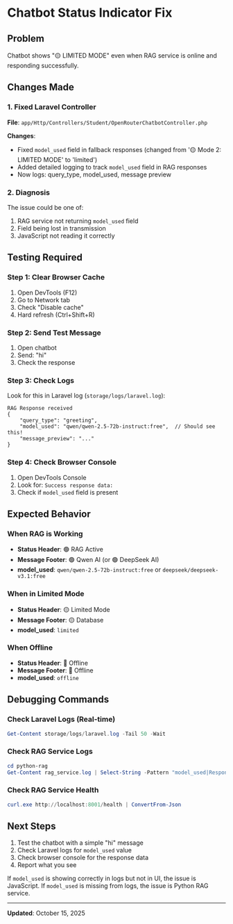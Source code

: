 # Chatbot Status Indicator Fix

## Problem
Chatbot shows "🟡 LIMITED MODE" even when RAG service is online and responding successfully.

## Changes Made

### 1. Fixed Laravel Controller
**File**: `app/Http/Controllers/Student/OpenRouterChatbotController.php`

**Changes**:
- Fixed `model_used` field in fallback responses (changed from '🟡 Mode 2: LIMITED MODE' to 'limited')
- Added detailed logging to track `model_used` field in RAG responses
- Now logs: query_type, model_used, message preview

### 2. Diagnosis
The issue could be one of:
1. RAG service not returning `model_used` field
2. Field being lost in transmission
3. JavaScript not reading it correctly

## Testing Required

### Step 1: Clear Browser Cache
1. Open DevTools (F12)
2. Go to Network tab
3. Check "Disable cache"
4. Hard refresh (Ctrl+Shift+R)

### Step 2: Send Test Message
1. Open chatbot
2. Send: "hi"
3. Check the response

### Step 3: Check Logs
Look for this in Laravel log (`storage/logs/laravel.log`):
```
RAG Response received
{
    "query_type": "greeting",
    "model_used": "qwen/qwen-2.5-72b-instruct:free",  // Should see this!
    "message_preview": "..."
}
```

### Step 4: Check Browser Console
1. Open DevTools Console
2. Look for: `Success response data:`
3. Check if `model_used` field is present

## Expected Behavior

### When RAG is Working
- **Status Header**: 🟢 RAG Active
- **Message Footer**: 🟢 Qwen AI (or 🟢 DeepSeek AI)
- **model_used**: `qwen/qwen-2.5-72b-instruct:free` or `deepseek/deepseek-v3.1:free`

### When in Limited Mode  
- **Status Header**: 🟡 Limited Mode
- **Message Footer**: 🟡 Database
- **model_used**: `limited`

### When Offline
- **Status Header**: 🔴 Offline
- **Message Footer**: 🔴 Offline
- **model_used**: `offline`

## Debugging Commands

### Check Laravel Logs (Real-time)
```powershell
Get-Content storage/logs/laravel.log -Tail 50 -Wait
```

### Check RAG Service Logs
```powershell
cd python-rag
Get-Content rag_service.log | Select-String -Pattern "model_used|Response generated" | Select-Object -Last 10
```

### Check RAG Service Health
```powershell
curl.exe http://localhost:8001/health | ConvertFrom-Json
```

## Next Steps

1. Test the chatbot with a simple "hi" message
2. Check Laravel logs for `model_used` value
3. Check browser console for the response data
4. Report what you see

If `model_used` is showing correctly in logs but not in UI, the issue is JavaScript.
If `model_used` is missing from logs, the issue is Python RAG service.

---

**Updated**: October 15, 2025

